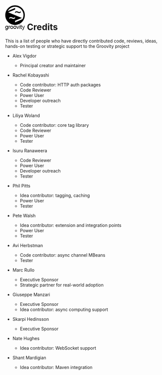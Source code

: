 # ![Groovity](groovity-logo.png) Credits

This is a list of people who have directly contributed code, reviews, ideas, hands-on testing or strategic support to the Groovity project

* Alex Vigdor
    * Principal creator and maintainer


* Rachel Kobayashi
    * Code contributor: HTTP auth packages
    * Code Reviewer
    * Power User
    * Developer outreach
    * Tester


* Liliya Woland
    * Code contributor: core tag library
    * Code Reviewer
    * Power User
    * Tester


* Isuru Ranaweera
    * Code Reviewer
    * Power User
    * Developer outreach
    * Tester


* Phil Pitts
    * Idea contributor: tagging, caching
    * Power User
    * Tester


* Pete Walsh
    * Idea contributor: extension and integration points
    * Power User
    * Tester


* Avi Herbstman
    * Code contributor: async channel MBeans
    * Tester


* Marc Rullo
    * Executive Sponsor
    * Strategic partner for real-world adoption


* Giuseppe Manzari
    * Executive Sponsor
    * Idea contributor: async computing support


* Skarpi Hedinsson
    * Executive Sponsor


* Nate Hughes
    * Idea contributor: WebSocket support


* Shant Mardigian
    * Idea contributor: Maven integration
